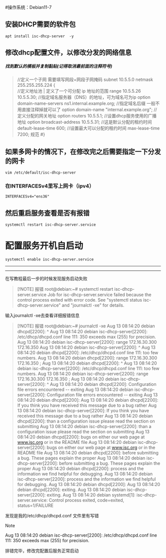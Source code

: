 #操作系统：Debian11-7 
## 安装DHCP需要的软件包

```
apt install isc-dhcp-server  -y
```

## 修改dhcp配置文件，以修改分发的网络信息

##### 找到默认的模板并复制黏贴(记得取消最前面的注释符号)
>//定义一个子网 需要填写网段+网段子网掩码
	subnet 10.5.5.0 netmask 255.255.255.224 {                
>//定义地址池 | 定义了一个可分配 ip 地址的范围
	range 10.5.5.26 10.5.5.30;
>//指定域名服务器（DNS）的地址，可为域名可为ip
	option domain-name-servers ns1.internal.example.org;
>//指定域名后缀 一般不用直接注释掉就可以了
	option domain-name "internal.example.org";
>//定义分配的网关地址
	option routers 10.5.5.1;
>//设置dhcp服务使用的广播地址
	option broadcast-address 10.5.5.31;
>//这是默认分配的租约时间
	default-lease-time 600;
>//设置最大可以分配的租约时间
	max-lease-time 7200;
>规范
	#}


## 如果多网卡的情况下，在修改完之后需要指定一下分发的网卡

```
vim /etc/default/isc-dhcp-server 
```
### 在INTERFACESv4里写上网卡（ipv4）

```
INTERFACESv4="ens36"
```

## 然后重启服务查看是否有报错

```
systemctl restart isc-dhcp-server.service 
```

# 配置服务开机自启动

```
systemctl enable isc-dhcp-server.service 
```

---
---
在写教程最后一步的时候发现服务启动失败

> [!NOTE] 报错
> root@debian:~# systemctl restart isc-dhcp-server.service 
Job for isc-dhcp-server.service failed because the control process exited with error code.
See "systemctl status isc-dhcp-server.service" and "journalctl -xe" for details.

输入journalctl -xe去查看详细报错信息

> [!NOTE] 报错
> root@debian:~# journalctl -xe
Aug 13 08:14:20 debian dhcpd[2200]:                              ^
Aug 13 08:14:20 debian isc-dhcp-server[2200]: /etc/dhcp/dhcpd.conf line 111: 350 exceeds max (255) for precision.
Aug 13 08:14:20 debian isc-dhcp-server[2200]:   range 172.16.30.300 172.16.350
Aug 13 08:14:20 debian isc-dhcp-server[2200]:                              ^
Aug 13 08:14:20 debian dhcpd[2200]: /etc/dhcp/dhcpd.conf line 111: too few numbers.
Aug 13 08:14:20 debian dhcpd[2200]:   range 172.16.30.300 172.16.350 ;
Aug 13 08:14:20 debian dhcpd[2200]:                                   ^
Aug 13 08:14:20 debian isc-dhcp-server[2200]: /etc/dhcp/dhcpd.conf line 111: too few numbers.
Aug 13 08:14:20 debian isc-dhcp-server[2200]:   range 172.16.30.300 172.16.350 ;
Aug 13 08:14:20 debian isc-dhcp-server[2200]:                                   ^
Aug 13 08:14:20 debian dhcpd[2200]: Configuration file errors encountered -- exiting
Aug 13 08:14:20 debian isc-dhcp-server[2200]: Configuration file errors encountered -- exiting
Aug 13 08:14:20 debian dhcpd[2200]: 
Aug 13 08:14:20 debian dhcpd[2200]: If you think you have received this message due to a bug rather
Aug 13 08:14:20 debian isc-dhcp-server[2200]: If you think you have received this message due to a bug rather
Aug 13 08:14:20 debian dhcpd[2200]: than a configuration issue please read the section on submitting
Aug 13 08:14:20 debian isc-dhcp-server[2200]: than a configuration issue please read the section on submitting
Aug 13 08:14:20 debian dhcpd[2200]: bugs on either our web page at www.isc.org or in the README file
Aug 13 08:14:20 debian isc-dhcp-server[2200]: bugs on either our web page at www.isc.org or in the README file
Aug 13 08:14:20 debian dhcpd[2200]: before submitting a bug.  These pages explain the proper
Aug 13 08:14:20 debian isc-dhcp-server[2200]: before submitting a bug.  These pages explain the proper
Aug 13 08:14:20 debian dhcpd[2200]: process and the information we find helpful for debugging.
Aug 13 08:14:20 debian isc-dhcp-server[2200]: process and the information we find helpful for debugging.
Aug 13 08:14:20 debian dhcpd[2200]: 
Aug 13 08:14:20 debian dhcpd[2200]: exiting.
Aug 13 08:14:20 debian isc-dhcp-server[2200]: exiting.
Aug 13 08:14:20 debian systemd[1]: isc-dhcp-server.service: Control process exited, code=exited, status=1/FAILURE

发现是我的/etc/dhcp/dhcpd.conf 文件里有写错

> [!NOTE]
> Aug 13 08:14:20 debian isc-dhcp-server[2200]: /etc/dhcp/dhcpd.conf line 111: 350 exceeds max (255) for precision.

排错完毕，修改完配置后服务正常启动
